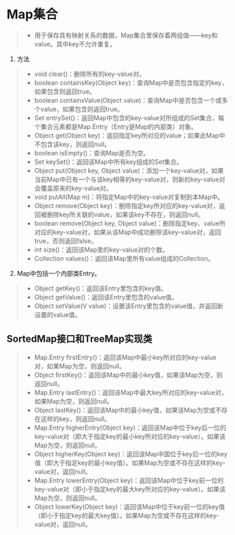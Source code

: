 # Map集合
> * 用于保存具有映射关系的数据，Map集合里保存着两组值——key和value。其中key不允许重复。
1. 方法
> * void clear()：删除所有的key-value对。
> * boolean containsKey(Object key)：查询Map中是否包含指定的key，如果包含则返回true。
> * boolean containsValue(Object value)：查询Map中是否包含一个或多个value，如果包含则返回true。
> * Set entrySet()：返回Map中包含的key-value对所组成的Set集合，每个集合元素都是Map.Entry（Entry是Map的内部类）对象。
> * Object get(Object key)：返回指定key所对应的value；如果此Map中不包含该key，则返回null。
> * boolean isEmpty()：查询Map是否为空。
> * Set keySet()：返回该Map中所有key组成的Set集合。
> * Object put(Object key, Object value)：添加一个key-value对，如果当前Map中已有一个与该key相等的key-value对，则新的key-value对会覆盖原来的key-value对。
> * void putAll(Map m)：将指定Map中的key-value对复制到本Map中。
> * Object remove(Object key)：删除指定key所对应的key-value对，返回被删除key所关联的value，如果该key不存在，则返回null。
> * boolean remove(Object key, Object value)：删除指定key、value所对应的key-value对，如果从该Map中成功删除该key-value对，返回true，否则返回false。
> * int size()：返回该Map里的key-value对的个数。
> * Collection values()：返回该Map里所有value组成的Collection。
2. Map中包括一个内部类Entry。
> * Object getKey()：返回该Entry里包含的key值。
> * Object getValue()：返回该Entry里包含的value值。
> * Object setValue(V value)：设置该Entry里包含的value值，并返回新设置的value值。
## SortedMap接口和TreeMap实现类
> * Map.Entry firstEntry()：返回该Map中最小key所对应的key-value对，如果Map为空，则返回null。
> * Object firstKey()：返回该Map中的最小key值，如果该Map为空，则返回null。
> * Map.Entry lastEntry()：返回该Map中最大key所对应的key-value对，如果Map为空，则返回null。
> * Object lastKey()：返回该Map中的最小key值，如果该Map为空或不存在这样的key，则返回null。
> * Map.Entry higherEntry(Object key)：返回该Map中位于key后一位的key-value对（即大于指定key的最小key所对应的key-value）。如果该Map为空，则返回null。
> * Object higherKey(Object key)：返回该Map中国位于key后一位的key值（即大于指定key的最小key值）。如果Map为空或不存在这样的key-value对，返回null。
> * Map.Entry lowerEntry(Object key)：返回该Map中位于key前一位的key-value对（即小于指定key的最大key所对应的key-value）。如果该Map为空，则返回null。
> * Object lowerKey(Object key)：返回该Map中位于key前一位的key值（即小于指定key的最大key值）。如果Map为空或不存在这样的key-value对，返回null。
